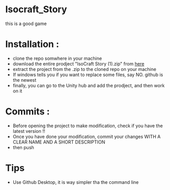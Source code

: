 # Isocraft_Story

this is a good game

# Installation :

* clone the repo somwhere in your machine
* download the entire prodject "IsoCraft Story (1).zip" from [here](https://drive.google.com/drive/u/0/folders/1eLwcwYeZIpldG1B9WUpeLuSKw6Ah3_26)
* extract the project from the .zip to the cloned repo on your machine
* If windows tells you if you want to replace some files, say NO. github is the newest
* finally, you can go to the Unity hub and add the prodject, and then work on it

# Commits :

* Before opening the project to make modification, check if you have the latest version !!
* Once you have done your modification, commit your changes WITH A CLEAR NAME AND A SHORT DESCRIPTION
* then push

# Tips 

* Use Github Desktop, it is way simpler tha the command line
